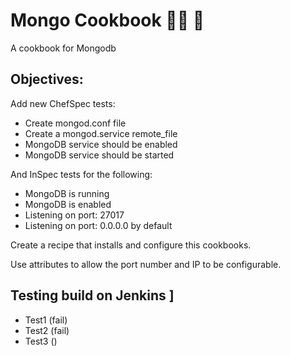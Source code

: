 # Mongo Cookbook :woman_cook: :avocado:

A cookbook for Mongodb

## Objectives:

Add new ChefSpec tests:
- Create mongod.conf file
- Create a mongod.service remote_file
- MongoDB service should be enabled
- MongoDB service should be started

And InSpec tests for the following:
- MongoDB is running
- MongoDB is enabled
- Listening on port: 27017
- Listening on port: 0.0.0.0 by default

Create a recipe that installs and configure this cookbooks.

Use attributes to allow the port number and IP to be configurable.

## Testing build on Jenkins ]
- Test1 (fail)
- Test2 (fail)
- Test3 ()
